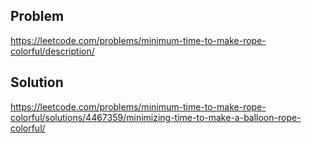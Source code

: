 ## Problem
https://leetcode.com/problems/minimum-time-to-make-rope-colorful/description/

## Solution
https://leetcode.com/problems/minimum-time-to-make-rope-colorful/solutions/4467359/minimizing-time-to-make-a-balloon-rope-colorful/
